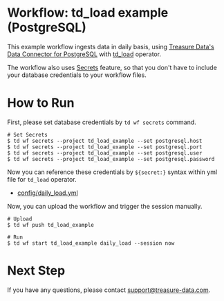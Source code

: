 # Workflow: td_load example (PostgreSQL)

This example workflow ingests data in daily basis, using [Treasure Data's Data Connector for PostgreSQL](https://docs.treasuredata.com/articles/data-connector-postgresql) with [td_load](http://docs.digdag.io/operators.html#td-load-treasure-data-bulk-loading) operator.

The workflow also uses [Secrets](https://docs.treasuredata.com/articles/workflows-secrets) feature, so that you don't have to include your database credentials to your workflow files.

# How to Run

First, please set database credentials by `td wf secrets` command.

    # Set Secrets
    $ td wf secrets --project td_load_example --set postgresql.host
    $ td wf secrets --project td_load_example --set postgresql.port
    $ td wf secrets --project td_load_example --set postgresql.user
    $ td wf secrets --project td_load_example --set postgresql.password

Now you can reference these credentials by `${secret:}` syntax within yml file for `td_load` operator.

- [config/daily_load.yml](config/daily_load.yml)

Now, you can upload the workflow and trigger the session manually.

    # Upload
    $ td wf push td_load_example
    
    # Run
    $ td wf start td_load_example daily_load --session now
    
# Next Step

If you have any questions, please contact support@treasure-data.com.
